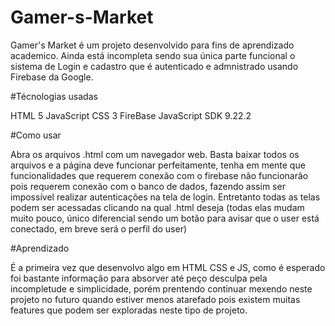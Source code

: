 # Gamer-s-Market

Gamer's Market é um projeto desenvolvido para fins de aprendizado academico.
Ainda está incompleta sendo sua única parte funcional o sistema de Login e cadastro que é autenticado e admnistrado usando Firebase da Google.

#Técnologias usadas

HTML 5
JavaScript
CSS 3
FireBase JavaScript SDK 9.22.2

#Como usar

Abra os arquivos .html com um navegador web. Basta baixar todos os arquivos e a página deve funcionar perfeitamente, tenha em mente que 
funcionalidades que requerem conexão com o firebase não funcionarão pois requerem conexão com o banco de dados,
fazendo assim ser impossível realizar autenticações na tela de login. Entretanto todas as telas podem ser acessadas clicando na qual .html deseja
(todas elas mudam muito pouco, único diferencial sendo um botão para avisar que o user está conectado, em breve será o perfil do user)

#Aprendizado

É a primeira vez que desenvolvo algo em HTML CSS e JS, como é esperado foi bastante informação para absorver até peço desculpa pela incompletude e simplicidade, porém 
prentendo continuar mexendo neste projeto no futuro quando estiver menos atarefado pois existem muitas features que podem ser exploradas neste tipo de projeto.
